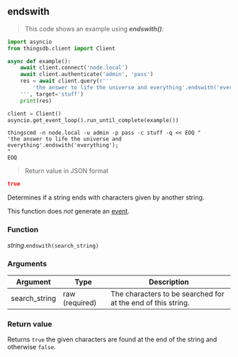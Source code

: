## endswith

> This code shows an example using ***endswith()***:

```python
import asyncio
from thingsdb.client import Client

async def example():
    await client.connect('node.local')
    await client.authenticate('admin', 'pass')
    res = await client.query(r'''
        'the answer to life the universe and everything'.endswith('everything');
    ''', target='stuff')
    print(res)

client = Client()
asyncio.get_event_loop().run_until_complete(example())
```

```shell
thingscmd -n node.local -u admin -p pass -c stuff -q << EOQ "
'the answer to life the universe and everything'.endswith('everything');
"
EOQ
```

> Return value in JSON format

```json
true
```

Determines if a string ends with characters given by another string.

This function does *not* generate an [event](#events).

### Function
*string*.`endswith(search_string)`

### Arguments
Argument | Type | Description
-------- | ---- | -----------
search_string | raw (required) | The characters to be searched for at the end of this string.

### Return value
Returns `true` the given characters are found at the end of the string and otherwise `false`.

